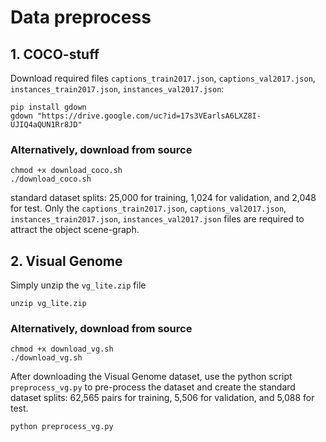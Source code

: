 # Data preprocess

## 1. COCO-stuff
Download required files `captions_train2017.json`, `captions_val2017.json`, `instances_train2017.json`, `instances_val2017.json`:
```
pip install gdown
gdown "https://drive.google.com/uc?id=17s3VEarlsA6LXZ8I-UJIQ4aQUN1Rr8JD"
```

### Alternatively, download from source
```
chmod +x download_coco.sh
./download_coco.sh
```
standard dataset splits: 25,000 for training, 1,024 for validation, and 2,048 for test.
Only the `captions_train2017.json`, `captions_val2017.json`, `instances_train2017.json`, `instances_val2017.json` files are required to attract the object scene-graph.

## 2. Visual Genome
Simply unzip the `vg_lite.zip` file
```
unzip vg_lite.zip
```

### Alternatively, download from source
```
chmod +x download_vg.sh
./download_vg.sh
```
After downloading the Visual Genome dataset, use the python script `preprocess_vg.py` to pre-process the dataset and create the standard dataset splits: 62,565 pairs for training, 5,506 for validation, and 5,088 for test.
```
python preprocess_vg.py
```
